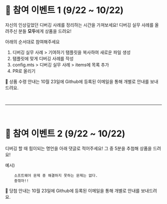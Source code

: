 # 🎁 참여 이벤트 1 (9/22 ~ 10/22)
자신의 인상깊었던 디버깅 사례를 정리하는 시간을 가져보세요! 디버깅 실무 사례를 올려주신 분들 **모두**에게 상품을 드려요! 

아래의 순서대로 참여해주세요
1. 디버깅 실무 사례 > 기여하기 탬플릿을 복사하여 새로운 파일 생성
2. 탬플릿에 맞게 디버깅 사례를 작성
3. config.mts > 디버깅 실무 사례 > items에 목록 추가
4. PR로 올리기

💌 상품 수령 안내는 10월 23일에 Github에 등록된 이메일을 통해 개별로 안내를 보내드려요.

<br/>

--- 

<br/>

# 🎁 참여 이벤트 2 (9/22 ~ 10/22)
디버깅 할 때 힘이되는 명언을 아래 댓글로 적어주세요! 그 중 5분을 추첨해 상품을 드려요!

예시)
```
    소프트웨어 문제 중 해결하지 못하는 문제는 없다.
    중꺾마!!
```

💌 당첨 안내는 10월 23일에 Github에 등록된 이메일을 통해 개별로 안내를 보내드려요.
